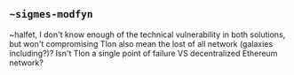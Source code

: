 ## `~sigmes-modfyn`
~halfet, I don't know enough of the technical vulnerability in both solutions, but won't compromising Tlon also mean the lost of all network (galaxies including?)? Isn't Tlon a single point of failure VS decentralized Ethereum network? 